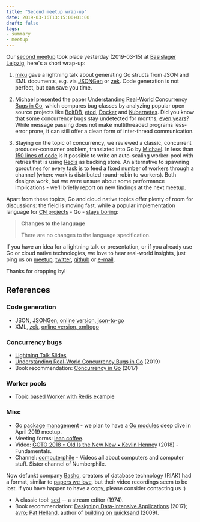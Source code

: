 ```yaml
---
title: "Second meetup wrap-up"
date: 2019-03-16T13:15:00+01:00
draft: false
tags:
- summary
- meetup
---
```


Our [second
meetup](https://www.meetup.com/Leipzig-Golang-and-Cloud/events/259045114/) took
place yesterday (2019-03-15) at [Basislager Leipzig](https://www.basislager.co), here's a
short wrap-up:

1. [miku](https://github.com/miku) gave a lightning talk about generating
   Go structs from JSON and XML documents, e.g. via
[JSONGen](https://github.com/bemasher/JSONGen) or
[zek](https://github.com/miku/zek). Code generation is not perfect, but can
save you time.

2. [Michael](https://www.meetup.com/Leipzig-Golang-and-Cloud/members/201296430)
   [presented](https://speakerdeck.com/embano1/concurrency-bugs-in-go-go-meetup-leipzig-03-15-2019-gasch) the paper [Understanding Real-World Concurrency Bugs in
Go](https://songlh.github.io/paper/go-study.pdf), which compares bug classes by
analyzing popular open source projects like
[BoltDB](https://github.com/etcd-io/bbolt),
[etcd](https://github.com/etcd-io/etcd), [Docker](https://github.com/docker)
and [Kubernetes](https://kubernetes.io/). Did you know that some concurrency
bugs stay undetected for months, [even
years](https://speakerdeck.com/embano1/concurrency-bugs-in-go-go-meetup-leipzig-03-15-2019-gasch?slide=10)?
While message passing does not make multithreaded programs less-error prone, it
can still offer a clean form of inter-thread communication.

3. Staying on the topic of concurrency, we reviewed a classic, concurrent
   producer-consumer problem, translated into Go by
[Michael](https://github.com/panzerdev). In less than [150 lines of
code](https://gist.github.com/panzerdev/cf8278b346770814088c006643f9bfd1) is it
possible to write an auto-scaling worker-pool with retries that is using [Redis](https://redis.io/)
as backing store. An alternative to spawning goroutines for every task is to
feed a fixed number of workers through a channel (where work is distributed
round-robin to workers). Both designs work, but we were unsure about some
performance implications - we'll briefly report on new findings at the next
meetup.

Apart from these topics, Go and cloud native topics offer plenty of room for
discussions: the field is moving fast, while a popular implementation language
for [CN projects](https://landscape.cncf.io/) - Go - [stays boring](https://golang.org/doc/go1.12):

> **Changes to the language**
>
> There are no changes to the language specification.

If you have an idea for a lightning talk or presentation, or if you already use
Go or cloud native technologies, we love to hear real-world insights, just ping us on
[meetup](https://www.meetup.com/Leipzig-Golang-and-Cloud/),
[twitter](https://twitter.com/golang_leipzig),
[github](https://github.com/golang-leipzig) or
[e-mail](mailto:martin.czygan@gmail.com).

Thanks for dropping by!

## References

### Code generation

* JSON, [JSONGen](https://github.com/bemasher/JSONGen), [online version, json-to-go](https://mholt.github.io/json-to-go/)
* XML, [zek](https://github.com/miku/zek), [online version, xmltogo](https://www.onlinetool.io/xmltogo/)

### Concurrency bugs

* [Lightning Talk Slides](https://speakerdeck.com/embano1/concurrency-bugs-in-go-go-meetup-leipzig-03-15-2019-gasch)
* [Understanding Real-World Concurrency Bugs in Go](https://songlh.github.io/paper/go-study.pdf) (2019)
* Book recommendation: [Concurrency in Go](https://www.oreilly.com/library/view/concurrency-in-go/9781491941294/) (2017)

### Worker pools

* [Topic based Worker with Redis example](https://gist.github.com/panzerdev/cf8278b346770814088c006643f9bfd1)

### Misc

* [Go package management](https://github.com/golang/go/wiki/PackageManagementTools) - we plan to have a [Go modules](https://github.com/golang/go/wiki/Modules) deep dive in April 2019 meetup.
* Meeting forms: [lean coffee](http://leancoffee.org/).
* Video: [GOTO 2018 • Old Is the New New • Kevlin Henney](https://www.youtube.com/watch?v=AbgsfeGvg3E) (2018) - Fundamentals.
* Channel: [computerphile](https://www.youtube.com/channel/UC9-y-6csu5WGm29I7JiwpnA) - Videos all about computers and computer stuff. Sister channel of Numberphile.

Now defunkt company [Basho](https://en.wikipedia.org/wiki/Basho_Technologies),
creators of database technology (RIAK) had a format, similar to [papers we
love](https://paperswelove.org/), but their video recordings seem to be lost.
If you have happen to have a copy, please consider contacting us :)

* A classic tool: [sed](https://www.gnu.org/software/sed/manual/sed.html) -- a stream editor (1974).
* Book recommendation: [Designing Data-Intensive
  Applications](https://dataintensive.net/) (2017);
[avro](https://en.wikipedia.org/wiki/Apache_Avro); [Pat
Helland](https://dblp.uni-trier.de/pers/hd/h/Helland:Pat), author of [building
on quicksand](http://db.cs.berkeley.edu/cs286/papers/quicksand-cidr2009.pdf) (2009).

